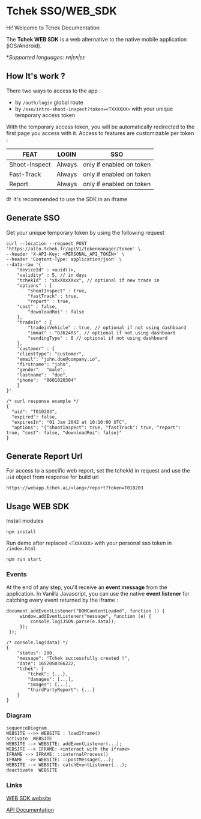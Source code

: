 # Tchek SSO/WEB_SDK
Hi! Welcome to Tchek Documentation

The **Tchek WEB SDK** is a web alternative to the native mobile application (iOS/Android).

*_Supported languages: `FR`|`EN`|`DE`_

## How It's work ?
There two ways to access to the app :
- by `/auth/login` global route
- by `/sso/intro-shoot-inspect?token=<TXXXXXX>` with your unique temporary access token

With the temporary access token, you will be automatically redirected to the first page you access with it.
Access to features are customizable per token :

|FEAT				|LOGIN							|SSO							|
|-------------------|-------------------------------|------------------------------|
|Shoot-Inspect   	|Always							|only if enabled on token		|
|Fast-Track      	|Always							|only if enabled on token		|
|Report          	|Always							|only if enabled on token 		|

<img src="https://github.githubassets.com/images/icons/emoji/unicode/2139.png" alt="drawing" width="15"/> It's recommended to use the SDK in an iframe

## Generate SSO

Get your unique temporary token by using the following request
````
curl --location --request POST 'https://alto.tchek.fr/apiV1/tokenmanager/token' \
--header 'X-API-Key: <PERSONAL_API_TOKEN>' \
--header 'Content-Type: application/json' \
--data-raw '{
    "deviceId" : <uuid()>,
    "validity" : 5, // in days
    "tchekId" : "xXxXXxXXxx", // optional if new trade in
    "options" : {
        "shootInspect" : true,
        "fastTrack" : true,
        "report" : true,
	"cost" : false,
        "downloadRoi" : false
    },
    "tradeIn" : {
        "tradeinVehicle" : true, // optional if not using dashboard
        "immat" : "DJ624RS", // optional if not using dashboard
        "sendingType" : 0 // optional if not using dashboard
    },
    "customer" : {
	"clientType": "customer",
	"email": "john.doe@company.io",
	"firstname": "john",
	"gender":  "male",
	"lastname":  "doe",
	"phone":  "0601020304"
    }
}'
````
````
/* curl response example */
{
  "uid": "T010203",
  "expired": false,
  "expiresIn": "01 Jan 2042 at 10:10:00 UTC",
  "options": "{"shootInspect": true, "fastTrack": true, "report": true, "cost": false, "downloadRoi": false}"
}
````

## Generate Report Url
For access to a specific web report, set the tchekId in request and use the `uid` object from response for build url
````
https://webapp.tchek.ai/<lang>/report?token=T010203
````

## Usage WEB SDK

Install modules
````
npm install
````

Run demo after replaced `<TXXXXXX>` with your personal sso token in `/index.html`
````
npm run start
````

### Events
At the end of any step, you'll receive an **event message** from the application.
In Vanilla Javascript, you can use the native **event listener** for catching every event returned by the iframe :
````
document.addEventListener("DOMContentLoaded", function () {
     window.addEventListener("message", function (e) {
         console.log(JSON.parse(e.data));
     });
 });
````
````
/* console.log(data) */
{
    "status": 200,
    "message": "Tchek successfully created !",
    "date": 1652050366222,
    "tchek": {
        "tchek": {...},
        "damages": [...],
        "images": [...],
        "thirdPartyReport": {...}
    }
}
````

### Diagram

```mermaid
sequenceDiagram
WEBSITE -->> WEBSITE : loadIframe()
activate  WEBSITE
WEBSITE --> WEBSITE: addEventListener(...);
WEBSITE --> IFRAME: <interact with the iframe>
IFRAME --> IFRAME: ::internalProcess()
IFRAME -->> WEBSITE: ::postMessage(...);
WEBSITE --> WEBSITE: catchEventListener(...);
deactivate  WEBSITE 
```

### Links
[WEB SDK website](https://webapp.tchek.fr/en/pwa/home)

[API Documentation](https://alto.tchek.fr/api-docs)
